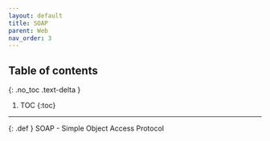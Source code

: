 ```yaml
---
layout: default
title: SOAP
parent: Web
nav_order: 3
---
```


## Table of contents
{: .no_toc .text-delta }

1. TOC
{:toc}

---


{: .def }
SOAP - Simple Object Access Protocol

